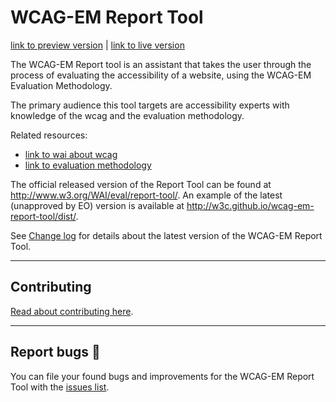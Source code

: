 # WCAG-EM Report Tool

[link to preview version]() | [link to live version]()

The WCAG-EM Report tool is an assistant that takes the user through the process of evaluating the accessibility of a website, using the WCAG-EM Evaluation Methodology.

The primary audience this tool targets are accessibility experts with knowledge of the wcag and the evaluation methodology.

Related resources:

- [link to wai about wcag]()
- [link to evaluation methodology]()

The official released version of the Report Tool can be found at <http://www.w3.org/WAI/eval/report-tool/>. An example of the latest (unapproved by EO) version is available at <http://w3c.github.io/wcag-em-report-tool/dist/>.

See [Change log](changelog.md) for details about the latest version of the WCAG-EM Report Tool.


---

## Contributing

[Read about contributing here](./docs/CONTRIBUTING.md).

---

## Report bugs :bug:

You can file your found bugs and improvements for the WCAG-EM Report Tool with the [issues list](https://github.com/w3c/wcag-em-report-tool/issues).
